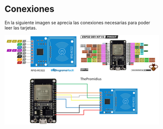 # Conexiones
En la siguiente imagen se aprecia las conexiones necesarias para poder leer las tarjetas.

![Diagrama_Conexion_RFID_ESP32_DevKitV1.jpg](Diagrama_Conexion_RFID_ESP32_DevKitV1.jpg)